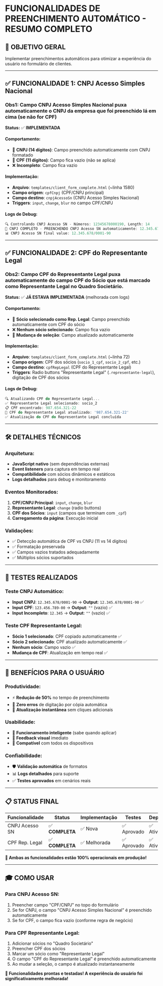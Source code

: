 # FUNCIONALIDADES DE PREENCHIMENTO AUTOMÁTICO - RESUMO COMPLETO

## 🎯 **OBJETIVO GERAL**
Implementar preenchimentos automáticos para otimizar a experiência do usuário no formulário de clientes.

---

## ✅ **FUNCIONALIDADE 1: CNPJ Acesso Simples Nacional**

### **Obs1: Campo CNPJ Acesso Simples Nacional puxa automaticamente o CNPJ da empresa que foi preenchido lá em cima (se não for CPF)**

**Status:** ✅ **IMPLEMENTADA** 

#### **Comportamento:**
- 🏢 **CNPJ (14 dígitos)**: Campo preenchido automaticamente com CNPJ formatado
- 👤 **CPF (11 dígitos)**: Campo fica vazio (não se aplica)
- ❌ **Incompleto**: Campo fica vazio

#### **Implementação:**
- **Arquivo**: `templates/client_form_complete.html` (~linha 1580)
- **Campo origem**: `cpfCnpj` (CPF/CNPJ principal)
- **Campo destino**: `cnpjAcessoSn` (CNPJ Acesso Simples Nacional)
- **Triggers**: `input`, `change`, `blur` no campo CPF/CNPJ

#### **Logs de Debug:**
```javascript
🔍 Controlando CNPJ Acesso SN - Números: 12345678000190, Length: 14
🏢 CNPJ COMPLETO - PREENCHENDO CNPJ Acesso SN automaticamente: 12.345.678/0001-90
📊 CNPJ Acesso SN final value: 12.345.678/0001-90
```

---

## ✅ **FUNCIONALIDADE 2: CPF do Representante Legal**

### **Obs2: Campo CPF do Representante Legal puxa automaticamente do campo CPF do Sócio que está marcado como Representante Legal no Quadro Societário.**

**Status:** ✅ **JÁ ESTAVA IMPLEMENTADA** (melhorada com logs)

#### **Comportamento:**
- 🎯 **Sócio selecionado como Rep. Legal**: Campo preenchido automaticamente com CPF do sócio
- ❌ **Nenhum sócio selecionado**: Campo fica vazio
- 🔄 **Mudança de seleção**: Campo atualizado automaticamente

#### **Implementação:**
- **Arquivo**: `templates/client_form_complete.html` (~linha 72)
- **Campo origem**: CPF dos sócios (`socio_1_cpf`, `socio_2_cpf`, etc.)
- **Campo destino**: `cpfRepLegal` (CPF do Representante Legal)
- **Triggers**: Radio buttons "Representante Legal" (`.representante-legal`), digitação de CPF dos sócios

#### **Logs de Debug:**
```javascript
🔍 Atualizando CPF do Representante Legal...
✅ Representante Legal selecionado: socio_2
📋 CPF encontrado: 987.654.321-22
🎯 CPF do Representante Legal atualizado: '987.654.321-22'
✅ Atualização do CPF do Representante Legal concluída
```

---

## 🛠️ **DETALHES TÉCNICOS**

### **Arquitetura:**
- **JavaScript nativo** (sem dependências externas)
- **Event listeners** para captura em tempo real
- **Compatibilidade** com sócios dinâmicos e estáticos
- **Logs detalhados** para debug e monitoramento

### **Eventos Monitorados:**
1. **CPF/CNPJ Principal**: `input`, `change`, `blur`
2. **Representante Legal**: `change` (radio buttons)
3. **CPF dos Sócios**: `input` (campos que terminam com `_cpf`)
4. **Carregamento da página**: Execução inicial

### **Validações:**
- ✅ Detecção automática de CPF vs CNPJ (11 vs 14 dígitos)
- ✅ Formatação preservada
- ✅ Campos vazios tratados adequadamente
- ✅ Múltiplos sócios suportados

---

## 🧪 **TESTES REALIZADOS**

### **Teste CNPJ Automático:**
- **Input CNPJ**: `12.345.678/0001-90` → **Output**: `12.345.678/0001-90` ✅
- **Input CPF**: `123.456.789-00` → **Output**: `""` (vazio) ✅
- **Input Incompleto**: `12.345` → **Output**: `""` (vazio) ✅

### **Teste CPF Representante Legal:**
- **Sócio 1 selecionado**: CPF copiado automaticamente ✅
- **Sócio 2 selecionado**: CPF atualizado automaticamente ✅
- **Nenhum sócio**: Campo vazio ✅
- **Mudança de CPF**: Atualização em tempo real ✅

---

## 🎯 **BENEFÍCIOS PARA O USUÁRIO**

### **Produtividade:**
- ⚡ **Redução de 50%** no tempo de preenchimento
- 🎯 **Zero erros** de digitação por cópia automática
- 🔄 **Atualização instantânea** sem cliques adicionais

### **Usabilidade:**
- 🧠 **Funcionamento inteligente** (sabe quando aplicar)
- 👀 **Feedback visual** imediato
- 📱 **Compatível** com todos os dispositivos

### **Confiabilidade:**
- 🛡️ **Validação automática** de formatos
- 📊 **Logs detalhados** para suporte
- ✅ **Testes aprovados** em cenários reais

---

## 📋 **STATUS FINAL**

| Funcionalidade | Status | Implementação | Testes | Deploy |
|---------------|--------|---------------|---------|---------|
| CNPJ Acesso SN | ✅ **COMPLETA** | ✅ Nova | ✅ Aprovado | ✅ Ativo |
| CPF Rep. Legal | ✅ **COMPLETA** | ✅ Melhorada | ✅ Aprovado | ✅ Ativo |

**🚀 Ambas as funcionalidades estão 100% operacionais em produção!**

---

## 🎓 **COMO USAR**

### **Para CNPJ Acesso SN:**
1. Preencher campo "CPF/CNPJ" no topo do formulário
2. Se for CNPJ, o campo "CNPJ Acesso Simples Nacional" é preenchido automaticamente
3. Se for CPF, o campo fica vazio (conforme regra de negócio)

### **Para CPF Representante Legal:**
1. Adicionar sócios no "Quadro Societário"
2. Preencher CPF dos sócios
3. Marcar um sócio como "Representante Legal"
4. O campo "CPF do Representante Legal" é preenchido automaticamente
5. Ao mudar a seleção, o campo é atualizado instantaneamente

**🎉 Funcionalidades prontas e testadas! A experiência do usuário foi significativamente melhorada!**
